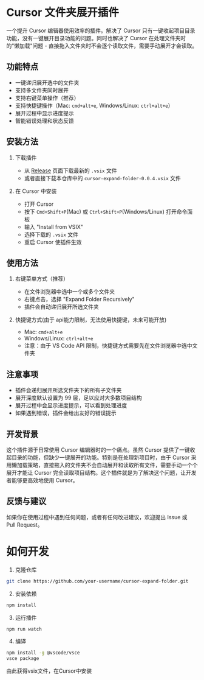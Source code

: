 # Cursor 文件夹展开插件

一个提升 Cursor 编辑器使用效率的插件。解决了 Cursor 只有一键收起项目目录功能，没有一键展开目录功能的问题。同时也解决了 Cursor 在处理文件夹时的"懒加载"问题 - 直接拖入文件夹时不会逐个读取文件，需要手动展开才会读取。

## 功能特点

- 一键递归展开选中的文件夹
- 支持多文件夹同时展开
- 支持右键菜单操作（推荐）
- 支持快捷键操作（Mac: `cmd+alt+e`, Windows/Linux: `ctrl+alt+e`）
- 展开过程中显示进度提示
- 智能错误处理和状态反馈

## 安装方法

1. 下载插件
   - 从 [Release](https://github.com/your-username/cursor-expand-folder/releases) 页面下载最新的 `.vsix` 文件
   - 或者直接下载本仓库中的 `cursor-expand-folder-0.0.4.vsix` 文件

2. 在 Cursor 中安装
   - 打开 Cursor
   - 按下 `Cmd+Shift+P`(Mac) 或 `Ctrl+Shift+P`(Windows/Linux) 打开命令面板
   - 输入 "Install from VSIX"
   - 选择下载的 `.vsix` 文件
   - 重启 Cursor 使插件生效

## 使用方法

1. 右键菜单方式（推荐）
   - 在文件浏览器中选中一个或多个文件夹
   - 右键点击，选择 "Expand Folder Recursively"
   - 插件会自动递归展开所选文件夹

2. 快捷键方式(由于 api能力限制，无法使用快捷键，未来可能开放)
   - Mac: `cmd+alt+e`
   - Windows/Linux: `ctrl+alt+e`
   - 注意：由于 VS Code API 限制，快捷键方式需要先在文件浏览器中选中文件夹

## 注意事项

- 插件会递归展开所选文件夹下的所有子文件夹
- 展开深度默认设置为 99 层，足以应对大多数项目结构
- 展开过程中会显示进度提示，可以看到处理进度
- 如果遇到错误，插件会给出友好的错误提示

## 开发背景

这个插件源于日常使用 Cursor 编辑器时的一个痛点。虽然 Cursor 提供了一键收起目录的功能，但缺少一键展开的功能。特别是在处理新项目时，由于 Cursor 采用懒加载策略，直接拖入的文件夹不会自动展开和读取所有文件，需要手动一个个展开才能让 Cursor 完全读取项目结构。这个插件就是为了解决这个问题，让开发者能够更高效地使用 Cursor。

## 反馈与建议

如果你在使用过程中遇到任何问题，或者有任何改进建议，欢迎提出 Issue 或 Pull Request。

# 如何开发

1. 克隆仓库

```bash
git clone https://github.com/your-username/cursor-expand-folder.git
```

2. 安装依赖

```bash
npm install
```

3. 运行插件

```bash
npm run watch
```

4. 编译

```bash
npm install -g @vscode/vsce
vsce package
```

由此获得vsix文件，在Cursor中安装
